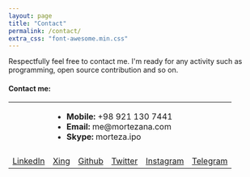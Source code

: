 ```yaml
---
layout: page
title: "Contact"
permalink: /contact/
extra_css: "font-awesome.min.css"
---
```

Respectfully feel free to contact me.
I'm ready for any activity such as programming, open source contribution and so on.

#### Contact me:

<table class="contact-table">
  <tr>
    <td class="contact-td-icon">
      <i class="fa fa-phone"></i>
    </td>
    <td colspan="5">
      <ul class="contact-info">
        <li><strong>Mobile:</strong> +98 921 130 7441</li>
        <li><strong>Email:</strong> me@mortezana.com</li>
        <li><strong>Skype:</strong> morteza.ipo</li>
      </ul>
    </td>
  </tr>
  <tr class="contact-tr-icon">
    <td>
      <a alt="My LinkedIn page" href="https://www.linkedin.com/in/morteza-nourelahi-alamdari/">
        <i class="fa fa-linkedin"></i>
      </a>
    </td>
    <td>
      <a alt="My Xing page" href="https://www.xing.com/profile/Morteza_NourelahiAlamdari">
        <i class="fa fa-xing"></i>
      </a>
    </td>
    <td>
      <a alt="My Github page" href="https://github.com/mortezaipo">
        <i class="fa fa-github"></i>
      </a>
    </td>
    <td>
      <a alt="My Twitter page" href="https://twitter.com/mortezaipo">
        <i class="fa fa-twitter"></i>
      </a>
    </td>
    <td>
      <a alt="My Instagram page" href="https://www.instagram.com/mortezaipo/">
        <i class="fa fa-instagram"></i>
      </a>
    </td>
    <td>
      <a alt="My Telegram link" href="https://t.me/mortezaipo">
        <i class="fa fa-telegram"></i>
      </a>
    </td>
  </tr>
  <tr class="contact-tr-link">
    <td>
      <a alt="My LinkedIn profile" href="https://www.linkedin.com/in/morteza-nourelahi-alamdari/">LinkedIn</a>
    </td>
    <td>
      <a alt="My Xing link" href="https://www.xing.com/profile/Morteza_NourelahiAlamdari">Xing</a>
    </td>
    <td>
      <a alt="My Github page" href="https://github.com/mortezaipo">Github</a>
    </td>
    <td>
      <a alt="My Twitter link" href="https://twitter.com/mortezaipo">Twitter</a>
    </td>
    <td>
      <a alt="My Instagram link" href="https://www.instagram.com/mortezaipo/">Instagram</a>
    </td>
    <td>
      <a alt="My Telegram link" href="https://t.me/mortezaipo">Telegram</a>
    </td>
  </tr>
</table>
